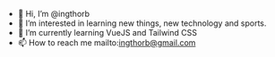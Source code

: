 - 👋 Hi, I’m @ingthorb
- 👀 I’m interested in learning new things, new technology and sports.
- 🌱 I’m currently learning VueJS and Tailwind CSS
- 📫 How to reach me mailto:ingthorb@gmail.com

<!---
ingthorb/ingthorb is a ✨ special ✨ repository because its `README.md` (this file) appears on your GitHub profile.
You can click the Preview link to take a look at your changes.
--->
